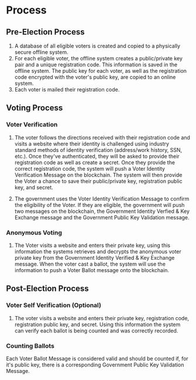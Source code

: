 # Process

## Pre-Election Process

1. A database of all eligible voters is created and copied to a physically secure offline system.
3. For each eligible voter, the offline system creates a public/private key pair and a unique registration code. This information is saved in the offline system. The public key for each voter, as well as the registration code encrypted with the voter's public key, are copied to an online system.
4. Each voter is mailed their registration code.

## Voting Process

### Voter Verification

1. The voter follows the directions received with their registration code and visits a website where their identity is challenged using industry standard methods of identity verification (address/work history, SSN, etc.). Once they've authenticated, they will be asked to provide their registration code as well as create a secret. Once they provide the correct registration code, the system will push a Voter Identity Verification Message on the blockchain. The system will then provide the Voter a chance to save their public/private key, registration public key, and secret.

2. The government uses the Voter Identity Verification Message to confirm the eligibility of the Voter. If they are eligible, the government will push two messages on the blockchain, the Government Identity Verfied & Key Exchange message and the Government Public Key Validation message.

### Anonymous Voting

1. The Voter visits a website and enters their private key, using this information the systems retrieves and decrypts the anonymous voter private key from the Government Identity Verified & Key Exchange message. When the voter cast a ballot, the system will use the information to push a Voter Ballot message onto the blockchain.

## Post-Election Process

### Voter Self Verification (Optional)

1. The voter visits a website and enters their private key, registration code, registration public key, and secret. Using this information the system can verify each ballot is being counted and was correctly recorded.

### Counting Ballots

Each Voter Ballot Message is considered valid and should be counted if, for it's public key, there is a corresponding Government Public Key Validation Message. 
